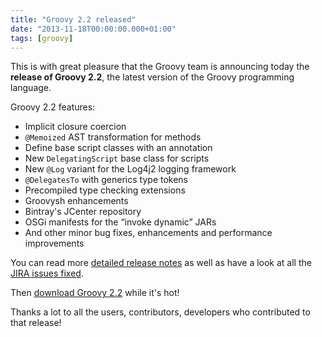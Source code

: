 ```yaml
---
title: "Groovy 2.2 released"
date: "2013-11-18T00:00:00.000+01:00"
tags: [groovy]
---
```


This is with great pleasure that the Groovy team is announcing today the **release of Groovy 2.2**, the latest version of the Groovy programming language.

Groovy 2.2 features:

*   Implicit closure coercion
*   `@Memoized` AST transformation for methods
*   Define base script classes with an annotation
*   New `DelegatingScript` base class for scripts
*   New `@Log` variant for the Log4j2 logging framework
*   `@DelegatesTo` with generics type tokens
*   Precompiled type checking extensions
*   Groovysh enhancements
*   Bintray's JCenter repository
*   OSGi manifests for the “invoke dynamic” JARs
*   And other minor bug fixes, enhancements and performance improvements

You can read more [detailed release notes](http://bit.ly/g22notes)﻿ as well as have a look at all the [JIRA issues fixed](http://bit.ly/g22jira)﻿.

Then [download Groovy 2.2](http://bit.ly/g22dl)﻿ while it's hot!

Thanks a lot to all the users, contributors, developers who contributed to that release!